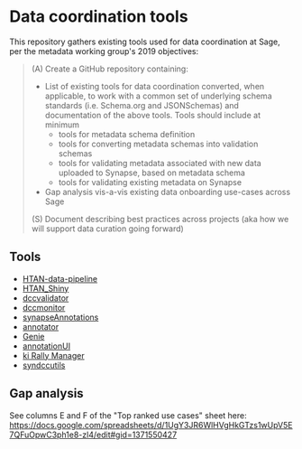 # Data coordination tools

This repository gathers existing tools used for data coordination at Sage, per
the metadata working group's 2019 objectives:

> (A) Create a GitHub repository containing:
> 
> - List of existing tools for data coordination converted, when applicable, to
> work with a common set of underlying schema standards (i.e. Schema.org and
> JSONSchemas) and documentation of the above tools. Tools should include at
> minimum
>   - tools for metadata schema definition
>   - tools for converting metadata schemas into validation schemas
>   - tools for validating metadata associated with new data uploaded to Synapse, 
>   based on metadata schema
>   - tools for validating existing metadata on Synapse
> - Gap analysis vis-a-vis existing data onboarding use-cases across Sage
> 
> (S) Document describing best practices across projects (aka how we will
> support data curation going forward)

## Tools

* [HTAN-data-pipeline](https://github.com/Sage-Bionetworks/HTAN-data-pipeline)
* [HTAN_Shiny](https://github.com/Sage-Bionetworks/HTAN_Shiny)
* [dccvalidator](https://github.com/Sage-Bionetworks/dccvalidator/)
* [dccmonitor](https://github.com/sage-bionetworks/dccmonitor)
* [synapseAnnotations](https://github.com/Sage-Bionetworks/synapseAnnotations/)
* [annotator](https://github.com/Sage-Bionetworks/annotator)
* [Genie](https://github.com/Sage-Bionetworks/Genie)
* [annotationUI](https://shinypro.synapse.org/users/nsanati/annotationUI/)
* [ki Rally Manager](https://github.com/Sage-Bionetworks/ki-rally-manager)
* [syndccutils](https://github.com/Sage-Bionetworks/syndccutils)

## Gap analysis

See columns E and F of the "Top ranked use cases" sheet here: https://docs.google.com/spreadsheets/d/1UgY3JR6WlHVgHkGTzs1wUpV5E7QFuOpwC3ph1e8-zl4/edit#gid=1371550427
